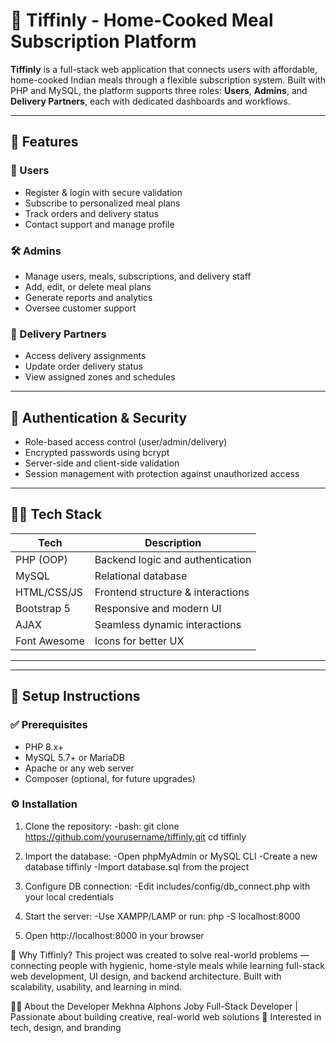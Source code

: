 # 🍱 Tiffinly - Home-Cooked Meal Subscription Platform

**Tiffinly** is a full-stack web application that connects users with affordable, home-cooked Indian meals through a flexible subscription system. Built with PHP and MySQL, the platform supports three roles: **Users**, **Admins**, and **Delivery Partners**, each with dedicated dashboards and workflows.

---

## 🚀 Features

### 👤 Users
- Register & login with secure validation
- Subscribe to personalized meal plans
- Track orders and delivery status
- Contact support and manage profile

### 🛠 Admins
- Manage users, meals, subscriptions, and delivery staff
- Add, edit, or delete meal plans
- Generate reports and analytics
- Oversee customer support

### 🚚 Delivery Partners
- Access delivery assignments
- Update order delivery status
- View assigned zones and schedules

---

## 🔐 Authentication & Security
- Role-based access control (user/admin/delivery)
- Encrypted passwords using bcrypt
- Server-side and client-side validation
- Session management with protection against unauthorized access

---

## 🧑‍💻 Tech Stack

| Tech           | Description                          |
|----------------|--------------------------------------|
| PHP (OOP)      | Backend logic and authentication     |
| MySQL          | Relational database                  |
| HTML/CSS/JS    | Frontend structure & interactions    |
| Bootstrap 5    | Responsive and modern UI             |
| AJAX           | Seamless dynamic interactions        |
| Font Awesome   | Icons for better UX                  |

---


---

## 🧪 Setup Instructions

### ✅ Prerequisites
- PHP 8.x+
- MySQL 5.7+ or MariaDB
- Apache or any web server
- Composer (optional, for future upgrades)

### ⚙️ Installation

1. Clone the repository:
   -bash:
   git clone https://github.com/yourusername/tiffinly.git
   cd tiffinly
   
2. Import the database:
-Open phpMyAdmin or MySQL CLI
-Create a new database tiffinly
-Import database.sql from the project

3. Configure DB connection:
-Edit includes/config/db_connect.php with your local credentials

4. Start the server:
-Use XAMPP/LAMP or run:
php -S localhost:8000

5. Open http://localhost:8000 in your browser

📌 Why Tiffinly?
This project was created to solve real-world problems — connecting people with hygienic, 
home-style meals while learning full-stack web development, UI design, and backend architecture. 
Built with scalability, usability, and learning in mind.

🙋‍♀️ About the Developer
Mekhna Alphons Joby
Full-Stack Developer | Passionate about building creative, real-world web solutions
🔗 Interested in tech, design, and branding
